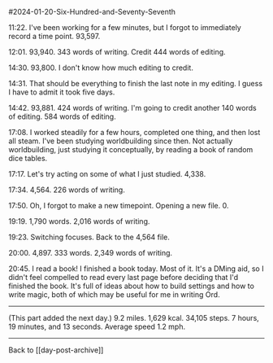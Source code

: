 #2024-01-20-Six-Hundred-and-Seventy-Seventh

11:22.  I've been working for a few minutes, but I forgot to immediately record a time point.  93,597.

12:01.  93,940.  343 words of writing.  Credit 444 words of editing.

14:30.  93,800.  I don't know how much editing to credit.

14:31.  That should be everything to finish the last note in my editing.  I guess I have to admit it took five days.

14:42.  93,881.  424 words of writing.  I'm going to credit another 140 words of editing.  584 words of editing.

17:08.  I worked steadily for a few hours, completed one thing, and then lost all steam.  I've been studying worldbuilding since then.  Not actually worldbuilding, just studying it conceptually, by reading a book of random dice tables.

17:17.  Let's try acting on some of what I just studied.  4,338.

17:34.  4,564.  226 words of writing.

17:50.  Oh, I forgot to make a new timepoint.  Opening a new file.  0.

19:19.  1,790 words.  2,016 words of writing.

19:23.  Switching focuses.  Back to the 4,564 file.

20:00.  4,897.  333 words.  2,349 words of writing.

20:45.  I read a book!  I finished a book today.  Most of it.  It's a DMing aid, so I didn't feel compelled to read every last page before deciding that I'd finished the book.  It's full of ideas about how to build settings and how to write magic, both of which may be useful for me in writing Ord.

---
(This part added the next day.)  9.2 miles.  1,629 kcal.  34,105 steps.  7 hours, 19 minutes, and 13 seconds.  Average speed 1.2 mph.

---
Back to [[day-post-archive]]